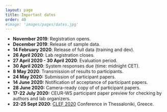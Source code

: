 ```yaml
---
layout: page
title: Important dates
order: 40
#image: 'images/pages/dates.jpg'
---
```


- **November 2019**: Registration opens.
- **December 2019**: Release of sample data.
- **14 February 2020**: Release of full data (training and dev).
- **26 April 2020**: Lab registration closes.
- **27 April 2020 - 30 April  2020**: Evaluation period.
- **30 April 2020**: System responses due (time: midnight CET).
- **8 May 2020**: Transmission of results to participants.
- **24 May 2020:**  Submission of participant papers.
- **14 June 2020:** Notification of acceptance of participant papers.
- **28 June 2020:** Camera-ready copy of of participant papers.
- **17-22 July 2020:** CEUR-WS participant paper preview for checking by authors and lab organizers.
- **22-25 Sept 2020**: [CLEF 2020](https://clef2020.clef-initiative.eu/) Conference in Thessaloniki, Greece.

